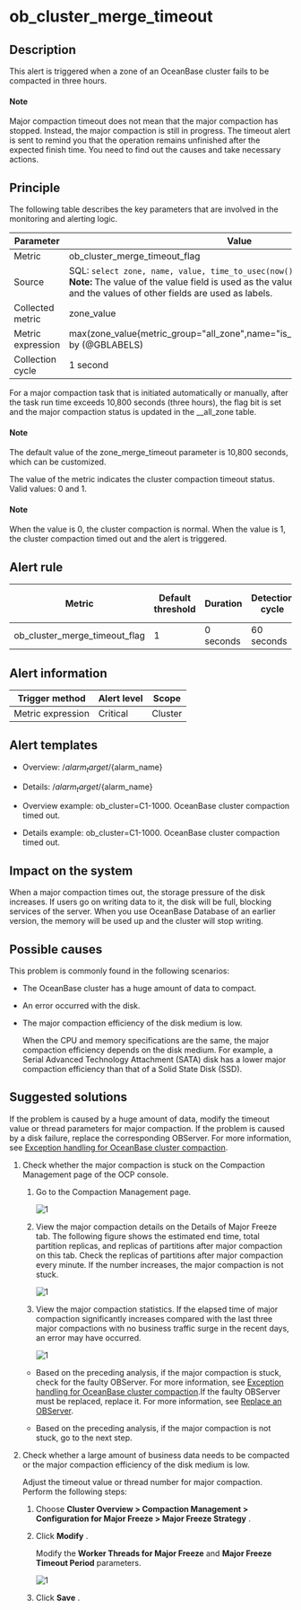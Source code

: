 ob_cluster_merge_timeout
=============================================

**Description**
------------------------------------

This alert is triggered when a zone of an OceanBase cluster fails to be compacted in three hours.

  <main id="notice" type='explain'>
    <h4>Note</h4>
    <p>Major compaction timeout does not mean that the major compaction has stopped. Instead, the major compaction is still in progress. The timeout alert is sent to remind you that the operation remains unfinished after the expected finish time. You need to find out the causes and take necessary actions.</p>
  </main>

Principle
------------------------------

The following table describes the key parameters that are involved in the monitoring and alerting logic.

|     Parameter     |                                                                                                                                          Value                                                                                                                                           |
|-------------------|------------------------------------------------------------------------------------------------------------------------------------------------------------------------------------------------------------------------------------------------------------------------------------------|
| Metric            | ob_cluster_merge_timeout_flag                                                                                                                                                                                                                                                            |
| Source            | SQL:  ```select zone, name, value, time_to_usec(now()) from __all_zone;```  </br>**Note:**  The value of the value field is used as the value of the zone_value metric, and the values of other fields are used as labels. |
| Collected metric  | zone_value                                                                                                                                                                                                                                                                               |
| Metric expression | max(zone_value{metric_group="all_zone",name="is_merge_timeout",@LABELS}) by (@GBLABELS)                                                                                                                                                                                                  |
| Collection cycle  | 1 second                                                                                                                                                                                                                                                                                 |

For a major compaction task that is initiated automatically or manually, after the task run time exceeds 10,800 seconds (three hours), the flag bit is set and the major compaction status is updated in the __all_zone table.

  <main id="notice" type='explain'>
    <h4>Note</h4>
    <p>The default value of the zone_merge_timeout parameter is 10,800 seconds, which can be customized.</p>
  </main>

The value of the metric indicates the cluster compaction timeout status. Valid values: 0 and 1.

  <main id="notice" type='explain'>
    <h4>Note</h4>
    <p>When the value is 0, the cluster compaction is normal. When the value is 1, the cluster compaction timed out and the alert is triggered.</p>
  </main>

**Alert rule**
-----------------------------------

|            Metric             | Default threshold | Duration  | Detection cycle | Time before clearance |
|-------------------------------|-------------------|-----------|-----------------|-----------------------|
| ob_cluster_merge_timeout_flag | 1                 | 0 seconds | 60 seconds      | 5 minutes             |

**Alert information**
------------------------------------------

|  Trigger method   | Alert level |  Scope  |
|-------------------|-------------|---------|
| Metric expression | Critical    | Cluster |

**Alert templates**
----------------------------------------

* Overview: /${alarm_target} /${alarm_name}

* Details: /${alarm_target} /${alarm_name}

* Overview example: ob_cluster=C1-1000. OceanBase cluster compaction timed out.

* Details example: ob_cluster=C1-1000. OceanBase cluster compaction timed out.

**Impact on the system**
---------------------------------------------

When a major compaction times out, the storage pressure of the disk increases. If users go on writing data to it, the disk will be full, blocking services of the server. When you use OceanBase Database of an earlier version, the memory will be used up and the cluster will stop writing.

**Possible causes**
----------------------------------------

This problem is commonly found in the following scenarios:

* The OceanBase cluster has a huge amount of data to compact.

* An error occurred with the disk.

* The major compaction efficiency of the disk medium is low.

  When the CPU and memory specifications are the same, the major compaction efficiency depends on the disk medium. For example, a Serial Advanced Technology Attachment (SATA) disk has a lower major compaction efficiency than that of a Solid State Disk (SSD).

**Suggested solutions**
--------------------------------------------

If the problem is caused by a huge amount of data, modify the timeout value or thread parameters for major compaction. If the problem is caused by a disk failure, replace the corresponding OBServer. For more information, see [Exception handling for OceanBase cluster compaction](../4.alarm-appendix/3.handle-oceanbase-cluster-merge-exceptions.md).

1. Check whether the major compaction is stuck on the Compaction Management page of the OCP console.

   1. Go to the Compaction Management page.

      ![1](https://help-static-aliyun-doc.aliyuncs.com/assets/img/en-US/6524306461/p402258.png)

   2. View the major compaction details on the Details of Major Freeze tab. The following figure shows the estimated end time, total partition replicas, and replicas of partitions after major compaction on this tab. Check the replicas of partitions after major compaction every minute. If the number increases, the major compaction is not stuck.

      ![1](https://help-static-aliyun-doc.aliyuncs.com/assets/img/en-US/6524306461/p402260.png)

   3. View the major compaction statistics. If the elapsed time of major compaction significantly increases compared with the last three major compactions with no business traffic surge in the recent days, an error may have occurred.

      ![1](https://help-static-aliyun-doc.aliyuncs.com/assets/img/en-US/6524306461/p402261.png)

   * Based on the preceding analysis, if the major compaction is stuck, check for the faulty OBServer. For more information, see [Exception handling for OceanBase cluster compaction](../4.alarm-appendix/3.handle-oceanbase-cluster-merge-exceptions.md).If the faulty OBServer must be replaced, replace it. For more information, see [Replace an OBServer](../../3.ob-cloud-platform/4.manage-clusters/3.basic-operations/8.manage-the-observer-cluster/8.replace-observer.md).

   * Based on the preceding analysis, if the major compaction is not stuck, go to the next step.

2. Check whether a large amount of business data needs to be compacted or the major compaction efficiency of the disk medium is low.

   Adjust the timeout value or thread number for major compaction. Perform the following steps:
   1. Choose **Cluster Overview \> Compaction Management \> Configuration for Major Freeze \> Major Freeze Strategy** .

   2. Click **Modify** .

      Modify the **Worker Threads for Major Freeze** and **Major Freeze Timeout Period** parameters.

      ![1](https://help-static-aliyun-doc.aliyuncs.com/assets/img/en-US/6524306461/p402252.png)

   3. Click **Save** .

